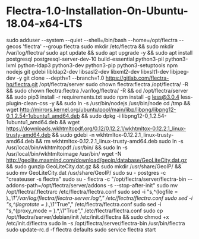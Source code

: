 # Flectra-1.0-Installation-On-Ubuntu-18.04-x64-LTS

sudo adduser --system --quiet --shell=/bin/bash --home=/opt/flectra --gecos 'flectra' --group flectra
sudo mkdir /etc/flectra && 
sudo mkdir /var/log/flectra/
sudo apt update && 
sudo apt upgrade -y && 
sudo apt install postgresql postgresql-server-dev-10 build-essential python3-pil python3-lxml python-ldap3 python3-dev python3-pip python3-setuptools npm nodejs git gdebi libldap2-dev libsasl2-dev  libxml2-dev libxslt1-dev libjpeg-dev -y
git clone --depth=1 --branch=1.0 https://gitlab.com/flectra-hq/flectra.git /opt/flectra/server
sudo chown flectra:flectra /opt/flectra/ -R && 
sudo chown flectra:flectra /var/log/flectra/ -R && 
cd /opt/flectra/server && 
sudo pip3 install -r requirements.txt
sudo npm install -g less@3.0.4 less-plugin-clean-css -y && 
sudo ln -s /usr/bin/nodejs /usr/bin/node
cd /tmp && 
wget http://mirrors.kernel.org/ubuntu/pool/main/libp/libpng/libpng12-0_1.2.54-1ubuntu1_amd64.deb && 
sudo dpkg -i libpng12-0_1.2.54-1ubuntu1_amd64.deb && 
wget https://downloads.wkhtmltopdf.org/0.12/0.12.2.1/wkhtmltox-0.12.2.1_linux-trusty-amd64.deb && 
sudo gdebi -n wkhtmltox-0.12.2.1_linux-trusty-amd64.deb && 
rm wkhtmltox-0.12.2.1_linux-trusty-amd64.deb
sudo ln -s /usr/local/bin/wkhtmltopdf /usr/bin/ && 
sudo ln -s /usr/local/bin/wkhtmltoimage /usr/bin/
wget -N http://geolite.maxmind.com/download/geoip/database/GeoLiteCity.dat.gz && 
sudo gunzip GeoLiteCity.dat.gz && 
sudo mkdir /usr/share/GeoIP/ && 
sudo mv GeoLiteCity.dat /usr/share/GeoIP/
sudo su - postgres -c "createuser -s flectra"
sudo su - flectra -c "/opt/flectra/server/flectra-bin --addons-path=/opt/flectra/server/addons -s --stop-after-init"
sudo mv /opt/flectra/.flectrarc /etc/flectra/flectra.conf
sudo sed -i "s,^\(logfile = \).*,\1"/var/log/flectra/flectra-server.log"," /etc/flectra/flectra.conf
sudo sed -i "s,^\(logrotate = \).*,\1"True"," /etc/flectra/flectra.conf
sudo sed -i "s,^\(proxy_mode = \).*,\1"True"," /etc/flectra/flectra.conf
sudo cp /opt/flectra/server/debian/init /etc/init.d/flectra && 
sudo chmod +x /etc/init.d/flectra
sudo ln -s /opt/flectra/server/flectra-bin /usr/bin/flectra
sudo update-rc.d -f flectra defaults
sudo service flectra start

